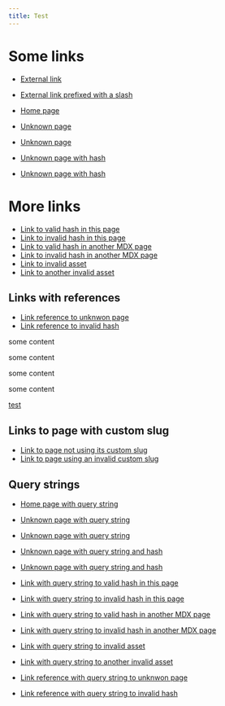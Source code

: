 ```yaml
---
title: Test
---
```


# Some links

- [External link](https://starlight.astro.build/)

- [External link prefixed with a slash](/https://starlight.astro.build/)

- [Home page](/)

- [Unknown page](/unknown)
- [Unknown page](/unknown/)

- [Unknown page with hash](/unknown#title)
- [Unknown page with hash](/unknown/#title)

# More links

- [Link to valid hash in this page](#some-links)
- [Link to invalid hash in this page](#links)
- [Link to valid hash in another MDX page](/guides/example/#some-links)
- [Link to invalid hash in another MDX page](/guides/example/#links)
- [Link to invalid asset](/icon.svg)
- [Link to another invalid asset](/guidelines/ui.pdf)

## Links with references

- [Link reference to unknwon page][ref-unknown-page]
- [Link reference to invalid hash][ref-invalid-hash]

[ref-unknown-page]: /unknown-ref
[ref-invalid-hash]: #unknown-ref

<div id="aDiv">
some content

some content

some content

some content

  <a href="#anotherDiv">
    test
  </a>
</div>

## Links to page with custom slug

- [Link to page not using its custom slug](/guides/page-with-custom-slug)
- [Link to page using an invalid custom slug](/release/@pkg/v0.2.0)

## Query strings

- [Home page with query string](/?query=string)

- [Unknown page with query string](/unknown?query=string)
- [Unknown page with query string](/unknown/?query=string)

- [Unknown page with query string and hash](/unknown?query=string#title)
- [Unknown page with query string and hash](/unknown/?query=string#title)

- [Link with query string to valid hash in this page](?query=string#some-links)
- [Link with query string to invalid hash in this page](?query=string#links)
- [Link with query string to valid hash in another MDX page](/guides/example/?query=string#some-links)
- [Link with query string to invalid hash in another MDX page](/guides/example/?query=string#links)
- [Link with query string to invalid asset](/icon.svg?query=string)
- [Link with query string to another invalid asset](/guidelines/ui.pdf?query=string)

- [Link reference with query string to unknwon page][ref-with-query-string-unknown-page]
- [Link reference with query string to invalid hash][ref-with-query-string-invalid-hash]

[ref-with-query-string-unknown-page]: /unknown-ref?query=string
[ref-with-query-string-invalid-hash]: ?query=string#unknown-ref
